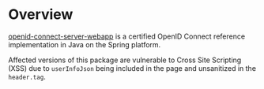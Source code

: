 # Overview
[openid-connect-server-webapp](https://github.com/mitreid-connect/OpenID-Connect-Java-Spring-Server) is a certified OpenID Connect reference implementation in Java on the Spring platform.

Affected versions of this package are vulnerable to Cross Site Scripting (XSS) due to `userInfoJson` being included in the page and unsanitized in the `header.tag`.